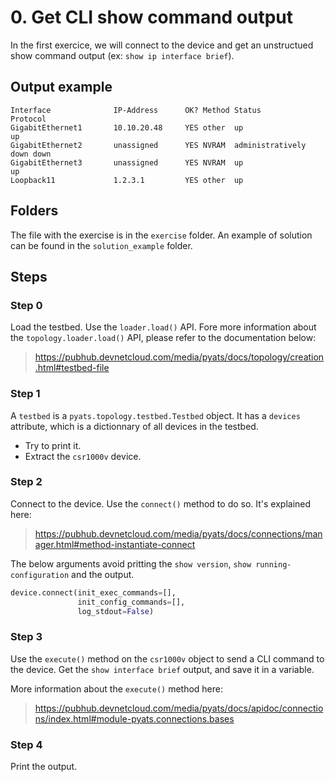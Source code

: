 # 0. Get CLI show command output

In the first exercice, we will connect to the device and get an unstructued show command output (ex: `show ip interface brief`).

## Output example

```
Interface              IP-Address      OK? Method Status                Protocol
GigabitEthernet1       10.10.20.48     YES other  up                    up      
GigabitEthernet2       unassigned      YES NVRAM  administratively down down    
GigabitEthernet3       unassigned      YES NVRAM  up                    up      
Loopback11             1.2.3.1         YES other  up  
```

## Folders

The file with the exercise is in the `exercise` folder. An example of solution can be found in the `solution_example` folder.

## Steps

### Step 0

Load the testbed. Use the `loader.load()` API. Fore more information about the `topology.loader.load()` API, please refer to the documentation below:

> https://pubhub.devnetcloud.com/media/pyats/docs/topology/creation.html#testbed-file

### Step 1

A `testbed` is a `pyats.topology.testbed.Testbed` object. It has a `devices` attribute, which is a dictionnary of all devices in the testbed. 
* Try to print it.
* Extract the `csr1000v` device. 

### Step 2

Connect to the device. Use the `connect()` method to do so. It's explained here:

> https://pubhub.devnetcloud.com/media/pyats/docs/connections/manager.html#method-instantiate-connect

The below arguments avoid pritting the `show version`, `show running-configuration` and the output.

```python
device.connect(init_exec_commands=[],
               init_config_commands=[],
               log_stdout=False)
```

### Step 3

Use the `execute()` method on the `csr1000v` object to send a CLI command to the device. Get the `show interface brief` output, and save it in a variable.

More information about the `execute()` method here:

> https://pubhub.devnetcloud.com/media/pyats/docs/apidoc/connections/index.html#module-pyats.connections.bases

### Step 4

Print the output.